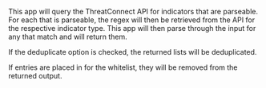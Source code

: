This app will query the ThreatConnect API for indicators that are parseable. For each that is parseable, the regex will then be retrieved from the API for the respective indicator type.
This app will then parse through the input for any that match and will return them.

If the deduplicate option is checked, the returned lists will be deduplicated.

If entries are placed in for the whitelist, they will be removed from the returned output.